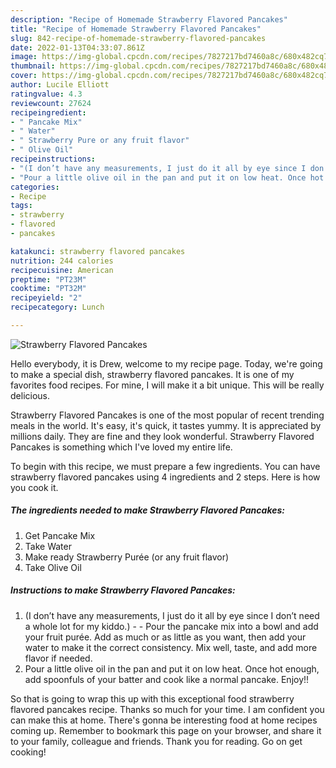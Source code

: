 ```yaml
---
description: "Recipe of Homemade Strawberry Flavored Pancakes"
title: "Recipe of Homemade Strawberry Flavored Pancakes"
slug: 842-recipe-of-homemade-strawberry-flavored-pancakes
date: 2022-01-13T04:33:07.861Z
image: https://img-global.cpcdn.com/recipes/7827217bd7460a8c/680x482cq70/strawberry-flavored-pancakes-recipe-main-photo.jpg
thumbnail: https://img-global.cpcdn.com/recipes/7827217bd7460a8c/680x482cq70/strawberry-flavored-pancakes-recipe-main-photo.jpg
cover: https://img-global.cpcdn.com/recipes/7827217bd7460a8c/680x482cq70/strawberry-flavored-pancakes-recipe-main-photo.jpg
author: Lucile Elliott
ratingvalue: 4.3
reviewcount: 27624
recipeingredient:
- " Pancake Mix"
- " Water"
- " Strawberry Pure or any fruit flavor"
- " Olive Oil"
recipeinstructions:
- "(I don’t have any measurements, I just do it all by eye since I don’t need a whole lot for my kiddo.)  Pour the pancake mix into a bowl and add your fruit purée. Add as much or as little as you want, then add your water to make it the correct consistency. Mix well, taste, and add more flavor if needed."
- "Pour a little olive oil in the pan and put it on low heat. Once hot enough, add spoonfuls of your batter and cook like a normal pancake. Enjoy!!"
categories:
- Recipe
tags:
- strawberry
- flavored
- pancakes

katakunci: strawberry flavored pancakes 
nutrition: 244 calories
recipecuisine: American
preptime: "PT23M"
cooktime: "PT32M"
recipeyield: "2"
recipecategory: Lunch

---
```



![Strawberry Flavored Pancakes](https://img-global.cpcdn.com/recipes/7827217bd7460a8c/680x482cq70/strawberry-flavored-pancakes-recipe-main-photo.jpg)

Hello everybody, it is Drew, welcome to my recipe page. Today, we're going to make a special dish, strawberry flavored pancakes. It is one of my favorites food recipes. For mine, I will make it a bit unique. This will be really delicious.

Strawberry Flavored Pancakes is one of the most popular of recent trending meals in the world. It's easy, it's quick, it tastes yummy. It is appreciated by millions daily. They are fine and they look wonderful. Strawberry Flavored Pancakes is something which I've loved my entire life.




To begin with this recipe, we must prepare a few ingredients. You can have strawberry flavored pancakes using 4 ingredients and 2 steps. Here is how you cook it.

<!--inarticleads1-->

##### The ingredients needed to make Strawberry Flavored Pancakes:

1. Get  Pancake Mix
1. Take  Water
1. Make ready  Strawberry Purée (or any fruit flavor)
1. Take  Olive Oil




<!--inarticleads2-->

##### Instructions to make Strawberry Flavored Pancakes:

1. (I don’t have any measurements, I just do it all by eye since I don’t need a whole lot for my kiddo.) -  - Pour the pancake mix into a bowl and add your fruit purée. Add as much or as little as you want, then add your water to make it the correct consistency. Mix well, taste, and add more flavor if needed.
1. Pour a little olive oil in the pan and put it on low heat. Once hot enough, add spoonfuls of your batter and cook like a normal pancake. Enjoy!!




So that is going to wrap this up with this exceptional food strawberry flavored pancakes recipe. Thanks so much for your time. I am confident you can make this at home. There's gonna be interesting food at home recipes coming up. Remember to bookmark this page on your browser, and share it to your family, colleague and friends. Thank you for reading. Go on get cooking!

